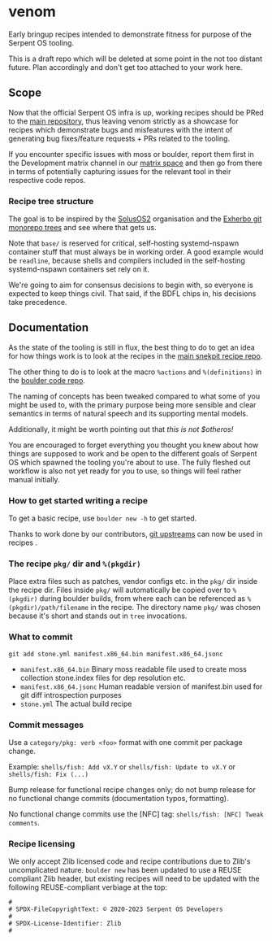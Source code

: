 # venom

Early bringup recipes intended to demonstrate fitness for purpose of the Serpent OS tooling.

This is a draft repo which will be deleted at some point in the not too distant future. Plan accordingly and don't get too attached to your work here.

## Scope

Now that the official Serpent OS infra is up, working recipes should be PRed to the [main repository](https://github.com/snekpit/venom), thus leaving venom strictly as a showcase for recipes which demonstrate bugs and misfeatures with the intent of generating bug fixes/feature requests + PRs related to the tooling.

If you encounter specific issues with moss or boulder, report them first in the Development matrix channel in our [matrix space](https://matrix.to/#/!trFJOzhpDUejJKnPYg:matrix.org) and then go from there in terms of potentially capturing issues for the relevant tool in their respective code repos.

### Recipe tree structure

The goal is to be inspired by the [SolusOS2](https://github.com/SolusOS-discontinued/packages) organisation and the [Exherbo git monorepo trees](https://git.exherbo.org/) and see where that gets us.

Note that `base/` is reserved for critical, self-hosting systemd-nspawn container stuff that must always be in working order. A good example would be `readline`, because shells and compilers included in the self-hosting systemd-nspawn containers set rely on it.

We're going to aim for consensus decisions to begin with, so everyone is expected to keep things civil. That said, if the BDFL chips in, his decisions take precedence.

## Documentation

As the state of the tooling is still in flux, the best thing to do to get an idea for how things work is to look at the recipes in the [main snekpit recipe repo](https://github.com/snekpit/main).

The other thing to do is to look at the macro `%actions` and `%(definitions)` in the [boulder code repo](https://github.com/serpent-os/boulder/tree/main/data/macros).

The naming of concepts has been tweaked compared to what some of you might be used to, with the primary purpose being more sensible and clear semantics in terms of natural speech and its supporting mental models.

Additionally, it might be worth pointing out that _this is not $otheros!_

You are encouraged to forget everything you thought you knew about how things are supposed to work and be open to the different goals of Serpent OS which spawned the tooling you're about to use.  The fully fleshed out workflow is also not yet ready for you to use, so things will feel rather manual initially.

### How to get started writing a recipe

To get a basic recipe, use `boulder new -h` to get started.

Thanks to work done by our contributors, [git upstreams](https://github.com/serpent-os/boulder/issues/25) can now be used in recipes .

### The recipe `pkg/` dir and `%(pkgdir)`

Place extra files such as patches, vendor configs etc. in the `pkg/` dir inside the  recipe dir.  Files inside `pkg/` will automatically be copied over to  `%(pkgdir)` during boulder builds, from where each can be referenced as `%(pkgdir)/path/filename` in the recipe.  The directory name `pkg/` was chosen because it's short and stands out in `tree` invocations.

### What to commit

    git add stone.yml manifest.x86_64.bin manifest.x86_64.jsonc

- `manifest.x86_64.bin` Binary moss readable file used to create moss collection stone.index files for dep resolution etc.
- `manifest.x86_64.jsonc` Human readable version of manifest.bin used for git diff introspection purposes
- `stone.yml` The actual build recipe

### Commit messages

Use a `category/pkg: verb <foo>` format with one commit per package change.

Example: `shells/fish: Add vX.Y` or `shells/fish: Update to vX.Y` or `shells/fish: Fix (...)`

Bump release for functional recipe changes only; do not bump release for no functional change commits (documentation typos, formatting).

No functional change commits use the [NFC] tag: `shells/fish: [NFC] Tweak comments`.

### Recipe licensing

We only accept Zlib licensed code and recipe contributions due to Zlib's uncomplicated nature. `boulder new` has been updated to use a REUSE compliant Zlib header, but existing recipes will need to be updated with the following REUSE-compliant verbiage at the top:

    #
    # SPDX-FileCopyrightText: © 2020-2023 Serpent OS Developers
    #
    # SPDX-License-Identifier: Zlib
    #
